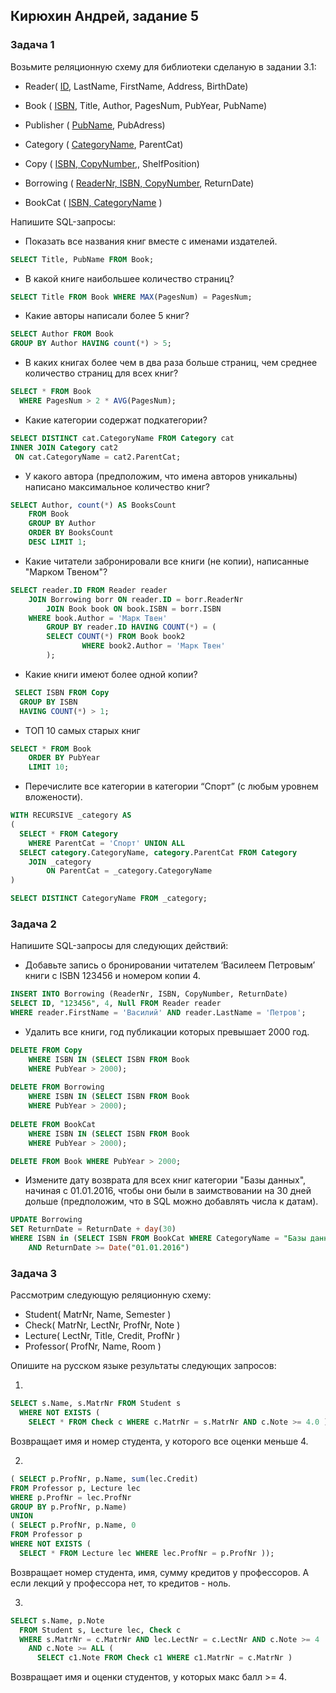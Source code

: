 ## Кирюхин Андрей, задание 5
### Задача 1

Возьмите реляционную схему для библиотеки сделаную в задании 3.1: 

* Reader( <ins>ID</ins>, LastName, FirstName, Address, BirthDate)  <br>
* Book ( <ins>ISBN</ins>, Title, Author, PagesNum, PubYear, PubName)  <br>
* Publisher ( <ins>PubName</ins>, PubAdress)  <br>
* Category ( <ins>CategoryName</ins>, ParentCat)  <br>
* Copy ( <ins>ISBN, CopyNumber</ins>,, ShelfPosition)  <br>

* Borrowing ( <ins>ReaderNr, ISBN, CopyNumber</ins>, ReturnDate)  <br>
* BookCat ( <ins>ISBN, CategoryName</ins> )  

Напишите SQL-запросы:

* Показать все названия книг вместе с именами издателей.
```sql
SELECT Title, PubName FROM Book;
```
* В какой книге наибольшее количество страниц?
```sql
SELECT Title FROM Book WHERE MAX(PagesNum) = PagesNum; 
```
* Какие авторы написали более 5 книг?
```sql
SELECT Author FROM Book 
GROUP BY Author HAVING count(*) > 5;
```
* В каких книгах более чем в два раза больше страниц, чем среднее количество страниц для всех книг?
```sql
SELECT * FROM Book 
  WHERE PagesNum > 2 * AVG(PagesNum);
```
* Какие категории содержат подкатегории?
```sql
SELECT DISTINCT cat.CategoryName FROM Category cat
INNER JOIN Category cat2
 ON cat.CategoryName = cat2.ParentCat;
```
* У какого автора (предположим, что имена авторов уникальны) написано максимальное количество книг?
```sql
SELECT Author, count(*) AS BooksCount 
    FROM Book
    GROUP BY Author 
    ORDER BY BooksCount
    DESC LIMIT 1;
```
* Какие читатели забронировали   все книги (не копии), написанные "Марком Твеном"?
```sql
SELECT reader.ID FROM Reader reader
    JOIN Borrowing borr ON reader.ID = borr.ReaderNr 
        JOIN Book book ON book.ISBN = borr.ISBN
    WHERE book.Author = 'Марк Твен'
        GROUP BY reader.ID HAVING COUNT(*) = (
	    SELECT COUNT(*) FROM Book book2 
                WHERE book2.Author = 'Марк Твен'
        );
```
* Какие книги имеют более одной копии? 
```sql
 SELECT ISBN FROM Copy 
  GROUP BY ISBN 
  HAVING COUNT(*) > 1;
```
* ТОП 10 самых старых книг
```sql
SELECT * FROM Book
    ORDER BY PubYear
    LIMIT 10;
```
* Перечислите все категории в категории “Спорт” (с любым уровнем вложености).
```sql
WITH RECURSIVE _category AS
(
  SELECT * FROM Category
    WHERE ParentCat = 'Спорт' UNION ALL
  SELECT category.CategoryName, category.ParentCat FROM Category
    JOIN _category 
        ON ParentCat = _category.CategoryName
)

SELECT DISTINCT CategoryName FROM _category;
```
### Задача 2

Напишите SQL-запросы для следующих действий:

* Добавьте запись о бронировании читателем ‘Василеем Петровым’ книги с ISBN 123456 и номером копии 4.
```sql
INSERT INTO Borrowing (ReaderNr, ISBN, CopyNumber, ReturnDate)
SELECT ID, "123456", 4, Null FROM Reader reader
WHERE reader.FirstName = 'Василий' AND reader.LastName = 'Петров';
```
* Удалить все книги, год публикации которых превышает 2000 год.
```sql
DELETE FROM Copy
    WHERE ISBN IN (SELECT ISBN FROM Book 
    WHERE PubYear > 2000);
                    
DELETE FROM Borrowing
    WHERE ISBN IN (SELECT ISBN FROM Book 
    WHERE PubYear > 2000);
                    
DELETE FROM BookCat
    WHERE ISBN IN (SELECT ISBN FROM Book 
    WHERE PubYear > 2000);

DELETE FROM Book WHERE PubYear > 2000;
```
* Измените дату возврата для всех книг категории "Базы данных", начиная с 01.01.2016, чтобы они были в заимствовании на 30 дней дольше (предположим, что в SQL можно добавлять числа к датам).
```sql
UPDATE Borrowing
SET ReturnDate = ReturnDate + day(30)
WHERE ISBN in (SELECT ISBN FROM BookCat WHERE CategoryName = "Базы данных");
    AND ReturnDate >= Date("01.01.2016")

```

### Задача 3

Рассмотрим следующую реляционную схему:

* Student( MatrNr, Name, Semester ) 
* Check( MatrNr, LectNr, ProfNr, Note ) 
* Lecture( LectNr, Title, Credit, ProfNr ) 
* Professor( ProfNr, Name, Room )

Опишите на русском языке результаты следующих запросов:

1.
```sql
SELECT s.Name, s.MatrNr FROM Student s 
  WHERE NOT EXISTS ( 
    SELECT * FROM Check c WHERE c.MatrNr = s.MatrNr AND c.Note >= 4.0 ) ; 
```
Возвращает имя и номер студента, у которого все оценки меньше 4.

2.
```sql
( SELECT p.ProfNr, p.Name, sum(lec.Credit) 
FROM Professor p, Lecture lec 
WHERE p.ProfNr = lec.ProfNr
GROUP BY p.ProfNr, p.Name)
UNION
( SELECT p.ProfNr, p.Name, 0 
FROM Professor p
WHERE NOT EXISTS ( 
  SELECT * FROM Lecture lec WHERE lec.ProfNr = p.ProfNr )); 
```
Возвращает номер студента, имя, сумму кредитов у профессоров. А если лекций у профессора нет, то кредитов - ноль. 

3.
```sql
SELECT s.Name, p.Note
  FROM Student s, Lecture lec, Check c
  WHERE s.MatrNr = c.MatrNr AND lec.LectNr = c.LectNr AND c.Note >= 4 
    AND c.Note >= ALL ( 
      SELECT c1.Note FROM Check c1 WHERE c1.MatrNr = c.MatrNr ) 
```
Возвращает имя и оценки студентов, у которых макс балл >= 4.
